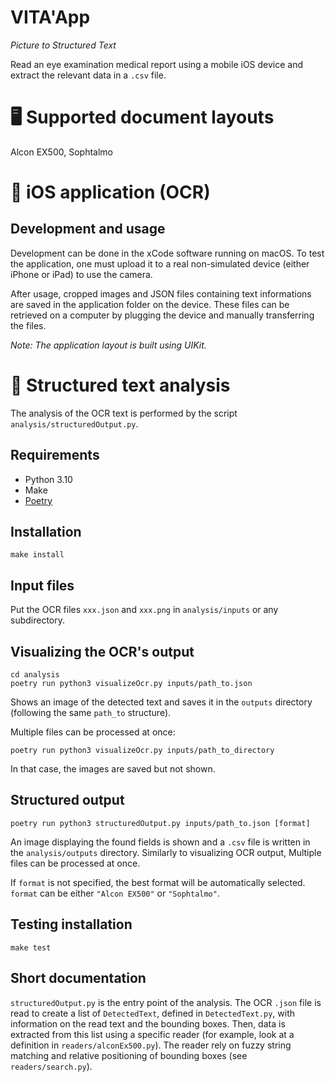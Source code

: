 # VITA'App

_Picture to Structured Text_

Read an eye examination medical report using a mobile iOS device and extract the relevant data in a `.csv` file.


# 🖥 Supported document layouts

Alcon EX500, Sophtalmo


# 📱 iOS application (OCR)

## Development and usage

Development can be done in the xCode software running on macOS. To test the application, one must upload it to a real non-simulated device (either iPhone or iPad) to use the camera.

After usage, cropped images and JSON files containing text informations are saved in the application folder on the device. These files can be retrieved on a computer by plugging the device and manually transferring the files.

_Note: The application layout is built using UIKit._


# 🧮 Structured text analysis

The analysis of the OCR text is performed by the script `analysis/structuredOutput.py`.

## Requirements

- Python 3.10
- Make
- [Poetry](https://python-poetry.org/docs/#installation)

## Installation

```
make install
```

## Input files

Put the OCR files `xxx.json` and `xxx.png` in `analysis/inputs` or any subdirectory.

## Visualizing the OCR's output

```
cd analysis
poetry run python3 visualizeOcr.py inputs/path_to.json
```
Shows an image of the detected text and saves it in the `outputs` directory (following the same `path_to` structure).

Multiple files can be processed at once:
```
poetry run python3 visualizeOcr.py inputs/path_to_directory
```
In that case, the images are saved but not shown.

## Structured output

```
poetry run python3 structuredOutput.py inputs/path_to.json [format]
```
An image displaying the found fields is shown and a `.csv` file is written in the `analysis/outputs` directory.
Similarly to visualizing OCR output, Multiple files can be processed at once.

If `format` is not specified, the best format will be automatically selected. `format` can be either `"Alcon EX500"` or `"Sophtalmo"`.

## Testing installation
```
make test
```

## Short documentation

`structuredOutput.py` is the entry point of the analysis. The OCR `.json` file is read to create a list of `DetectedText`, defined in `DetectedText.py`, with information on the read text and the bounding boxes. Then, data is extracted from this list using a specific reader (for example, look at a definition in `readers/alconEx500.py`). The reader rely on fuzzy string matching and relative positioning of bounding boxes (see `readers/search.py`).

